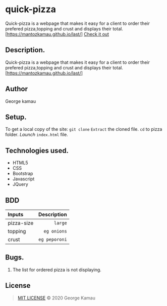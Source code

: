 # quick-pizza
Quick-pizza is a webpage that makes it easy for a client to order their prefered pizza,topping and crust and displays their total.[https://mantozkamau.github.io/last/]
[Check it out]( )
## Description.
Quick-pizza is a webpage that makes it easy for a client to order their prefered pizza,topping and crust and displays their total.[https://mantozkamau.github.io/last/]
## Author
George kamau
## Setup.
To get a local copy of the site:
`git clone`
`Extract` the cloned file.
`cd` to pizza folder.
*Launch* `index.html` file.
## Technologies used.
* HTML5
* CSS
* Bootstrap
* Javascript
* JQuery
## BDD
| Inputs |  Description|
| :---         |          ---: |
| pizza-size  |  `large`|
| topping     |  ``eg onions``   |
| crust    | `eg peporoni`
## Bugs.
1. The list for ordered pizza is not displaying.
## License
>[MIT LICENSE](https://github.com/mantozkamau/last/blob/master/LICENSE) &copy; 2020 George Kamau